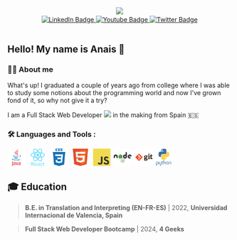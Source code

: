 <div id="header" align="center">
  <img src="https://media2.giphy.com/media/v1.Y2lkPTc5MGI3NjExMDFpOTlheGFrMXNtZGEzNnBicTJnMGtscWo4bWNkcm53Mjk1ZmlrbiZlcD12MV9pbnRlcm5hbF9naWZfYnlfaWQmY3Q9Zw/eDDrmbtY0aSAII8ffT/giphy.gif" width="100"/>
</div>

<div id="badges" align="center">
  <a href="https://www.linkedin.com/in/anaispjimenez/">
    <img src="https://img.shields.io/badge/LinkedIn-blue?style=for-the-badge&logo=linkedin&logoColor=white" alt="LinkedIn Badge"/>
  </a>
  <a href="https://youtube.com">
    <img src="https://img.shields.io/badge/YouTube-red?style=for-the-badge&logo=youtube&logoColor=white" alt="Youtube Badge"/>
  </a>
  <a href="https://twitter.com/">
    <img src="https://img.shields.io/badge/Twitter-blue?style=for-the-badge&logo=twitter&logoColor=white" alt="Twitter Badge"/>
  </a>

</div>

<div align="center">
<img src="https://komarev.com/ghpvc/?username=anaispj&style=flat-square&color=blue" alt=""/>
</div>

## Hello! My name is Anais 👋   

### :woman_technologist: About me

What's up! I graduated a couple of years ago from college where I was able to study some notions about the programming world and now I've grown fond of it, so why not give it a try?

I am a Full Stack Web Developer <img src="https://media.giphy.com/media/WUlplcMpOCEmTGBtBW/giphy.gif" width="30"> in the making from Spain 🇪🇸

### :hammer_and_wrench: Languages and Tools :

<div>
  <img src="https://github.com/devicons/devicon/blob/master/icons/java/java-original-wordmark.svg" title="Java" alt="Java" width="40" height="40"/>&nbsp;
  <img src="https://github.com/devicons/devicon/blob/master/icons/react/react-original-wordmark.svg" title="React" alt="React" width="40" height="40"/>&nbsp;
  <img src="https://github.com/devicons/devicon/blob/master/icons/css3/css3-plain-wordmark.svg"  title="CSS3" alt="CSS" width="40" height="40"/>&nbsp;
  <img src="https://github.com/devicons/devicon/blob/master/icons/html5/html5-original.svg" title="HTML5" alt="HTML" width="40" height="40"/>&nbsp;
  <img src="https://github.com/devicons/devicon/blob/master/icons/javascript/javascript-original.svg" title="JavaScript" alt="JavaScript" width="40" height="40"/>&nbsp;
  <img src="https://github.com/devicons/devicon/blob/master/icons/nodejs/nodejs-original-wordmark.svg" title="NodeJS" alt="NodeJS" width="40" height="40"/>&nbsp;
  <img src="https://github.com/devicons/devicon/blob/master/icons/git/git-original-wordmark.svg" title="Git" **alt="Git" width="40" height="40"/>
  <img src="https://raw.githubusercontent.com/devicons/devicon/6910f0503efdd315c8f9b858234310c06e04d9c0/icons/python/python-original-wordmark.svg" title="python" **alt="python" width="40" height="40"/>
</div>



## 🎓 Education

> **B.E. in Translation and Interpreting (EN-FR-ES)** |  2022,  **Universidad Internacional de Valencia, Spain**

> **Full Stack Web Developer Bootcamp** |  2024,  **4 Geeks**



<!--
**anaispj/anaispj** is a ✨ _special_ ✨ repository because its `README.md` (this file) appears on your GitHub profile.

Here are some ideas to get you started:

- 🔭 I’m currently working on ...
- 🌱 I’m currently learning ...
- 👯 I’m looking to collaborate on ...
- 🤔 I’m looking for help with ...
- 💬 Ask me about ...
- 📫 How to reach me: ...
- 😄 Pronouns: ...
- ⚡ Fun fact: ...
-->
